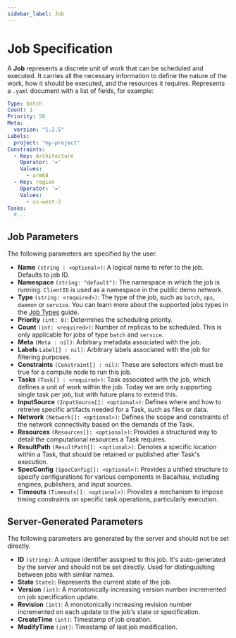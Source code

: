```yaml
---
sidebar_label: Job
---
```


# Job Specification

A **Job** represents a discrete unit of work that can be scheduled and executed. It carries all the necessary information to define the nature of the work, how it should be executed, and the resources it requires. Represents a `.yaml` document with a list of fields, for example:

```yaml
Type: batch
Count: 1
Priority: 50
Meta:
  version: "1.2.5"
Labels:
  project: "my-project"
Constraints:
  - Key: Architecture
    Operator: '='
    Values:
      - arm64
  - Key: region
    Operator: '='
    Values:
      - us-west-2
Tasks:
  #...
```

## Job Parameters
The following parameters are specified by the user.

- **Name** `(string : <optional>)`: A logical name to refer to the job. Defaults to job ID.
- **Namespace** `(string: "default")`: The namespace in which the job is running. `ClientID` is used as a namespace in the public demo network.
- **Type** `(string: <required>)`: The type of the job, such as `batch`, `ops`, `daemon` or `service`. You can learn more about the supported jobs types in the [Job Types](/topic-guides/job-types) guide.
- **Priority** `(int: 0)`: Determines the scheduling priority.
- **Count** `(int: <required>)`: Number of replicas to be scheduled. This is only applicable for jobs of type `batch` and `service`.
- **Meta** `(Meta : nil)`: Arbitrary metadata associated with the job.
- **Labels** `Label[] : nil)`: Arbitrary labels associated with the job for filtering purposes.
- **Constraints** `(Constraint[] : nil)`: These are selectors which must be true for a compute node to run this job.
- **Tasks** `(Task[] : <required>)`: Task associated with the job, which defines a unit of work within the job. Today we are only supporting single task per job, but with future plans to extend this.
- **InputSource** `(InputSource[]: <optional>)`: Defines where and how to retreive specific artifacts needed for a Task, such as files or data.
- **Network** `(Network[]: <optional>)`: Defines the scope and constraints of the network connectivity based on the demands of the Task.
- **Resources** `(Resources[]: <optional>)`: Provides a structured way to detail the computational resources a Task requires.
- **ResultPath** `(ResultPath[]: <optional>)`: Denotes a specific location within a Task, that should be retained or published after Task's execution.
- **SpecConfig** `(SpecConfig[]: <optional>)`: Provides a unified structure to specify configurations for various components in Bacalhau, including engines, publishers, and input sources.
- **Timeouts** `(Timeouts[]: <optional>)`: Provides a mechanism to impose timing constraints on specific task operations, particularly execution.

## Server-Generated Parameters
The following parameters are generated by the server and should not be set directly.
- **ID** `(string)`: A unique identifier assigned to this job. It's auto-generated by the server and should not be set directly. Used for distinguishing between jobs with similar names.
- **State** `State)`: Represents the current state of the job.
- **Version** `(int)`: A monotonically increasing version number incremented on job specification update.
- **Revision** `(int)`: A monotonically increasing revision number incremented on each update to the job's state or specification.
- **CreateTime** `(int)`: Timestamp of job creation.
- **ModifyTime** `(int)`: Timestamp of last job modification.
